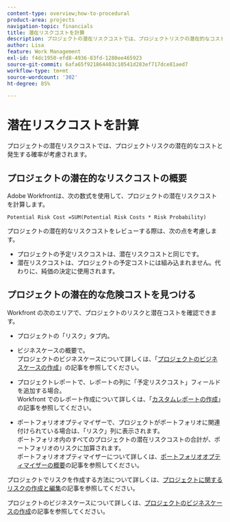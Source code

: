 ```yaml
---
content-type: overview;how-to-procedural
product-area: projects
navigation-topic: financials
title: 潜在リスクコストを計算
description: プロジェクトの潜在リスクコストでは、プロジェクトリスクの潜在的なコストと発生する確率が考慮されます。
author: Lisa
feature: Work Management
exl-id: f4dc1950-efd8-4936-83fd-1280ee465923
source-git-commit: 6afa65f921864403c10541d283ef717dce81aed7
workflow-type: tm+mt
source-wordcount: '302'
ht-degree: 85%

---
```


# 潜在リスクコストを計算

プロジェクトの潜在リスクコストでは、プロジェクトリスクの潜在的なコストと発生する確率が考慮されます。

## プロジェクトの潜在的なリスクコストの概要

Adobe Workfrontは、次の数式を使用して、プロジェクトの潜在リスクコストを計算します。

```
Potential Risk Cost =SUM(Potential Risk Costs * Risk Probability)
```

プロジェクトの潜在的なリスクコストをレビューする際は、次の点を考慮します。

* プロジェクトの予定リスクコストは、潜在リスクコストと同じです。
* 潜在リスクコストは、プロジェクトの予定コストには組み込まれません。代わりに、純価の決定に使用されます。

## プロジェクトの潜在的な危険コストを見つける

Workfront の次のエリアで、プロジェクトのリスクと潜在コストを確認できます。

* プロジェクトの「リスク」タブ内。
* ビジネスケースの概要で。\
  プロジェクトのビジネスケースについて詳しくは、「[プロジェクトのビジネスケースの作成](../../../manage-work/projects/define-a-business-case/create-business-case.md)」の記事を参照してください。
* プロジェクトレポートで、レポートの列に「予定リスクコスト」フィールドを追加する場合。\
  Workfront でのレポート作成について詳しくは、「[カスタムレポートの作成](../../../reports-and-dashboards/reports/creating-and-managing-reports/create-custom-report.md)」の記事を参照してください。

* ポートフォリオオプティマイザーで、プロジェクトがポートフォリオに関連付けられている場合は、「リスク」列に表示されます。\
  ポートフォリオ内のすべてのプロジェクトの潜在リスクコストの合計が、ポートフォリオのリスクに加算されます。\
  ポートフォリオオプティマイザーについて詳しくは、[ポートフォリオオプティマイザーの概要](../../../manage-work/portfolios/portfolio-optimizer/portfolio-optimizer-overview.md)の記事を参照してください。

プロジェクトでリスクを作成する方法について詳しくは、[プロジェクトに関するリスクの作成と編集](../../../manage-work/projects/define-a-business-case/create-edit-risks-on-projects.md)の記事を参照してください。

プロジェクトのビジネスケースについて詳しくは、[プロジェクトのビジネスケースの作成](../../../manage-work/projects/define-a-business-case/create-business-case.md)の記事を参照してください。
